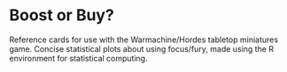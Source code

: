 # Boost or Buy? 

Reference cards for use with the Warmachine/Hordes tabletop miniatures game. Concise statistical plots about using focus/fury, made using the R environment for statistical computing. 

